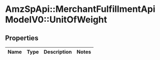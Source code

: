# AmzSpApi::MerchantFulfillmentApiModelV0::UnitOfWeight

## Properties
Name | Type | Description | Notes
------------ | ------------- | ------------- | -------------

